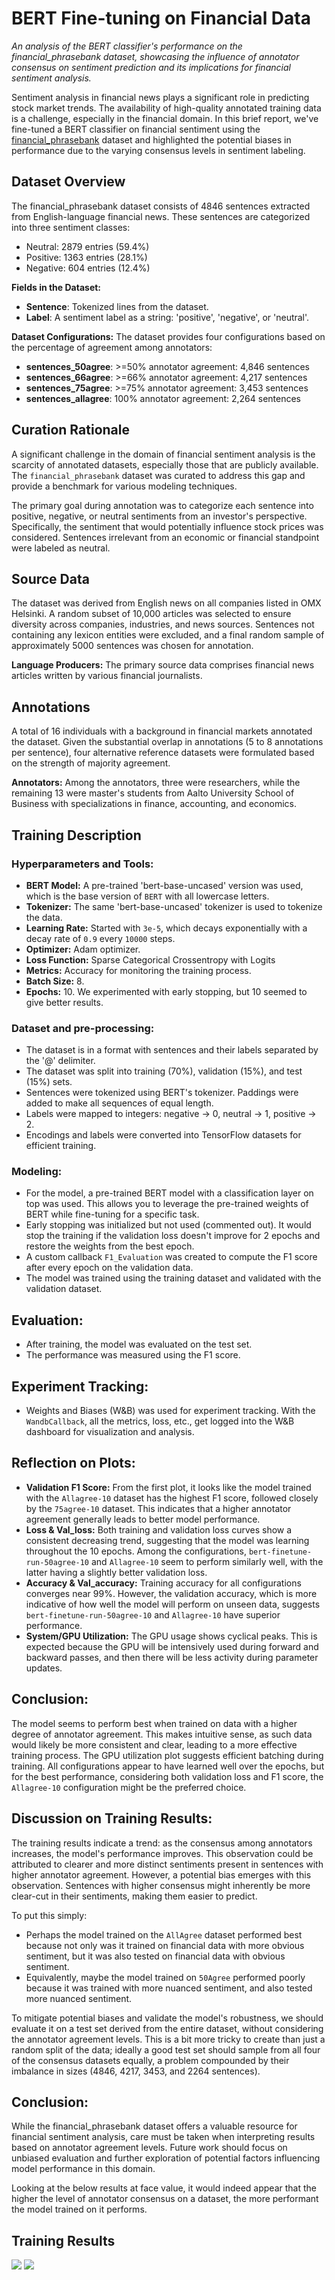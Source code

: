 # BERT Fine-tuning on Financial Data

_An analysis of the BERT classifier's performance on the financial_phrasebank dataset, showcasing the influence of annotator consensus on sentiment prediction and its implications for financial sentiment analysis._

Sentiment analysis in financial news plays a significant role in predicting stock market trends. The availability of high-quality annotated training data is a challenge, especially in the financial domain. In this brief report, we've fine-tuned a BERT classifier on financial sentiment using the [financial_phrasebank](https://huggingface.co/datasets/financial_phrasebank) dataset and highlighted the potential biases in performance due to the varying consensus levels in sentiment labeling.

## Dataset Overview

The financial_phrasebank dataset consists of 4846 sentences extracted from English-language financial news. These sentences are categorized into three sentiment classes:
- Neutral: 2879 entries (59.4%)
- Positive: 1363 entries (28.1%)
- Negative: 604 entries (12.4%)

**Fields in the Dataset:**
- **Sentence**: Tokenized lines from the dataset.
- **Label**: A sentiment label as a string: 'positive', 'negative', or 'neutral'.

**Dataset Configurations:**
The dataset provides four configurations based on the percentage of agreement among annotators:
- **sentences_50agree**: >=50% annotator agreement: 4,846 sentences
- **sentences_66agree**: >=66% annotator agreement: 4,217 sentences
- **sentences_75agree**: >=75% annotator agreement: 3,453 sentences
- **sentences_allagree**: 100% annotator agreement: 2,264 sentences

## Curation Rationale

A significant challenge in the domain of financial sentiment analysis is the scarcity of annotated datasets, especially those that are publicly available. The `financial_phrasebank` dataset was curated to address this gap and provide a benchmark for various modeling techniques.

The primary goal during annotation was to categorize each sentence into positive, negative, or neutral sentiments from an investor's perspective. Specifically, the sentiment that would potentially influence stock prices was considered. Sentences irrelevant from an economic or financial standpoint were labeled as neutral.

## Source Data

The dataset was derived from English news on all companies listed in OMX Helsinki. A random subset of 10,000 articles was selected to ensure diversity across companies, industries, and news sources. Sentences not containing any lexicon entities were excluded, and a final random sample of approximately 5000 sentences was chosen for annotation. 

**Language Producers:**
The primary source data comprises financial news articles written by various financial journalists.

## Annotations

A total of 16 individuals with a background in financial markets annotated the dataset. Given the substantial overlap in annotations (5 to 8 annotations per sentence), four alternative reference datasets were formulated based on the strength of majority agreement.

**Annotators:**
Among the annotators, three were researchers, while the remaining 13 were master's students from Aalto University School of Business with specializations in finance, accounting, and economics.

## Training Description

### Hyperparameters and Tools:

- **BERT Model:** A pre-trained 'bert-base-uncased' version was used, which is the base version of `BERT` with all lowercase letters.
- **Tokenizer:** The same 'bert-base-uncased' tokenizer is used to tokenize the data.
- **Learning Rate:** Started with `3e-5`, which decays exponentially with a decay rate of `0.9` every `10000` steps.
- **Optimizer:** Adam optimizer.
- **Loss Function:** Sparse Categorical Crossentropy with Logits
- **Metrics:** Accuracy for monitoring the training process.
- **Batch Size:** 8.
- **Epochs:** 10. We experimented with early stopping, but 10 seemed to give better results.

### Dataset and pre-processing:

- The dataset is in a format with sentences and their labels separated by the '@' delimiter.
- The dataset was split into training (70%), validation (15%), and test (15%) sets.
- Sentences were tokenized using BERT's tokenizer. Paddings were added to make all sequences of equal length.
- Labels were mapped to integers: negative -> 0, neutral -> 1, positive -> 2.
- Encodings and labels were converted into TensorFlow datasets for efficient training.

### Modeling:

- For the model, a pre-trained BERT model with a classification layer on top was used. This allows you to leverage the pre-trained weights of BERT while fine-tuning for a specific task.
- Early stopping was initialized but not used (commented out). It would stop the training if the validation loss doesn't improve for 2 epochs and restore the weights from the best epoch.
- A custom callback `F1_Evaluation` was created to compute the F1 score after every epoch on the validation data.
- The model was trained using the training dataset and validated with the validation dataset.

## Evaluation:

- After training, the model was evaluated on the test set.
- The performance was measured using the F1 score.

## Experiment Tracking:

- Weights and Biases (W&B) was used for experiment tracking. With the `WandbCallback`, all the metrics, loss, etc., get logged into the W&B dashboard for visualization and analysis.

## Reflection on Plots:

- **Validation F1 Score:** From the first plot, it looks like the model trained with the `Allagree-10` dataset has the highest F1 score, followed closely by the `75agree-10` dataset. This indicates that a higher annotator agreement generally leads to better model performance.
- **Loss & Val_loss:** Both training and validation loss curves show a consistent decreasing trend, suggesting that the model was learning throughout the 10 epochs. Among the configurations, `bert-finetune-run-50agree-10` and `Allagree-10` seem to perform similarly well, with the latter having a slightly better validation loss.
- **Accuracy & Val_accuracy:** Training accuracy for all configurations converges near 99%. However, the validation accuracy, which is more indicative of how well the model will perform on unseen data, suggests `bert-finetune-run-50agree-10` and `Allagree-10` have superior performance.
- **System/GPU Utilization:** The GPU usage shows cyclical peaks. This is expected because the GPU will be intensively used during forward and backward passes, and then there will be less activity during parameter updates.

## Conclusion:

The model seems to perform best when trained on data with a higher degree of annotator agreement. This makes intuitive sense, as such data would likely be more consistent and clear, leading to a more effective training process. The GPU utilization plot suggests efficient batching during training. All configurations appear to have learned well over the epochs, but for the best performance, considering both validation loss and F1 score, the `Allagree-10` configuration might be the preferred choice.

## Discussion on Training Results:

The training results indicate a trend: as the consensus among annotators increases, the model's performance improves. This observation could be attributed to clearer and more distinct sentiments present in sentences with higher annotator agreement. However, a potential bias emerges with this observation. Sentences with higher consensus might inherently be more clear-cut in their sentiments, making them easier to predict. 

To put this simply:
- Perhaps the model trained on the `AllAgree` dataset performed best because not only was it trained on financial data with more obvious sentiment, but it was also tested on financial data with obvious sentiment.
- Equivalently, maybe the model trained on `50Agree` performed poorly because it was trained with more nuanced sentiment, and also tested more nuanced sentiment.

To mitigate potential biases and validate the model's robustness, we should evaluate it on a test set derived from the entire dataset, without considering the annotator agreement levels. This is a bit more tricky to create than just a random split of the data; ideally a good test set should sample from all four of the consensus datasets equally, a problem compounded by their imbalance in sizes (4846, 4217, 3453, and 2264 sentences).

## Conclusion:

While the financial_phrasebank dataset offers a valuable resource for financial sentiment analysis, care must be taken when interpreting results based on annotator agreement levels. Future work should focus on unbiased evaluation and further exploration of potential factors influencing model performance in this domain.

Looking at the below results at face value, it would indeed appear that the higher the level of annotator consensus on a dataset, the more performant the model trained on it performs.

## Training Results

![](../img/experiment-results.jpg)
![](../img/compute-results.jpg)

